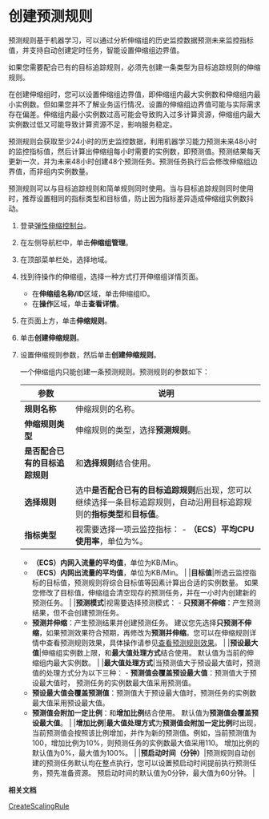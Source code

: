 # 创建预测规则

预测规则基于机器学习，可以通过分析伸缩组的历史监控数据预测未来监控指标值，并支持自动创建定时任务，智能设置伸缩组边界值。

如果您需要配合已有的目标追踪规则，必须先创建一条类型为目标追踪规则的伸缩规则。

在创建伸缩组时，您可以设置伸缩组边界值，即伸缩组内最大实例数和伸缩组内最小实例数。但如果您并不了解业务运行情况，设置的伸缩组边界值可能与实际需求存在偏差。伸缩组内最小实例数过高可能会导致购入过多计算资源，伸缩组内最大实例数过低又可能导致计算资源不足，影响服务稳定。

预测规则会获取至少24小时的历史监控数据，利用机器学习能力预测未来48小时的监控指标值，然后计算出伸缩组每小时需要的实例数，即预测值。预测结果每天更新一次，并为未来48小时创建48个预测任务。预测任务执行后会修改伸缩组边界值，而非组内实例数量。

预测规则可以与目标追踪规则和简单规则同时使用。当与目标追踪规则同时使用时，推荐设置相同的指标类型和目标值，防止因为指标差异造成伸缩组实例数抖动。

1.  登录[弹性伸缩控制台](https://essnew.console.aliyun.com/)。

2.  在左侧导航栏中，单击**伸缩组管理**。

3.  在顶部菜单栏处，选择地域。

4.  找到待操作的伸缩组，选择一种方式打开伸缩组详情页面。

    -   在**伸缩组名称/ID**区域，单击伸缩组ID。
    -   在**操作**区域，单击**查看详情**。
5.  在页面上方，单击**伸缩规则**。

6.  单击**创建伸缩规则**。

7.  设置伸缩规则参数，然后单击**创建伸缩规则**。

    一个伸缩组内只能创建一条预测规则。预测规则的参数如下：

    |参数|说明|
    |--|--|
    |**规则名称**|伸缩规则的名称。|
    |**伸缩规则类型**|伸缩规则的类型，选择**预测规则**。|
    |**是否配合已有的目标追踪规则**|和**选择规则**结合使用。|
    |**选择规则**|选中**是否配合已有的目标追踪规则**后出现，您可以继续选择一条目标追踪规则，自动沿用目标追踪规则的**指标类型**和**目标值**。|
    |**指标类型**|视需要选择一项云监控指标：     -   **（ECS）平均CPU使用率**，单位为%。
    -   **（ECS）内网入流量的平均值**，单位为KB/Min。
    -   **（ECS）内网出流量的平均值**，单位为KB/Min。 |
    |**目标值**|所选云监控指标的目标值，预测规则将综合目标值等因素计算出合适的实例数量。 如果您修改了目标值，伸缩组会清空现存的预测任务，并在一小时内创建新的预测任务。 |
    |**预测模式**|视需要选择预测模式：     -   **只预测不伸缩**：产生预测结果，但不会创建预测任务。
    -   **预测并伸缩**：产生预测结果并创建预测任务。
建议您先选择**只预测不伸缩**，如果预测效果符合预期，再修改为**预测并伸缩**。您可以在伸缩规则详情中查看预测规则效果，具体操作请参见[查看预测规则效果](/cn.zh-CN/伸缩组/伸缩规则/查看预测规则效果.md)。 |
    |**预设最大值**|伸缩组实例数上限，和**最大值处理方式**结合使用。 默认值为当前的伸缩组内最大实例数。 |
    |**最大值处理方式**|当预测值大于预设最大值时，预测值的处理方式分为以下三种：     -   **预测值会覆盖预设最大值**：预测值大于预设最大值时， 预测任务的实例数最大值采用预测值。
    -   **预设最大值会覆盖预测值**：预测值大于预设最大值时，预测任务的实例数最大值采用预设最大值。
    -   **预测值会附加一定比例**：和**增加比例**结合使用。
默认值为**预测值会覆盖预设最大值**。 |
    |**增加比例**|**最大值处理方式**为**预测值会附加一定比例**时出现，当前预测值会按照该比例增加，并作为新的预测值。例如，当前预测值为100，增加比例为10%，则预测任务的实例数最大值采用110。 增加比例的默认值为0%，最大值为100%。 |
    |**预启动时间（分钟）**|预测规则自动创建的预测任务默认均在整点执行，您可以设置预启动时间提前执行预测任务，预先准备资源。 预启动时间的默认值为0分钟，最大值为60分钟。 |


**相关文档**  


[CreateScalingRule](/cn.zh-CN/API参考/伸缩规则/CreateScalingRule.md)


